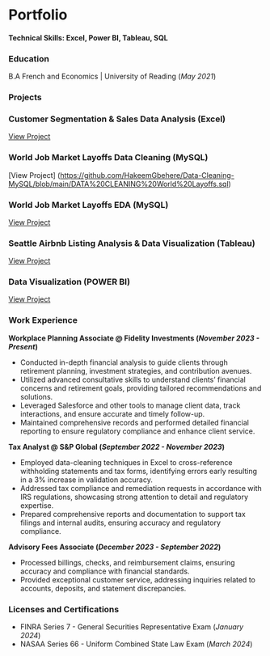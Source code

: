# Portfolio

#### Technical Skills: Excel, Power BI, Tableau, SQL

### Education
B.A French and Economics | University of Reading (_May 2021_)

### Projects
### Customer Segmentation & Sales Data Analysis (Excel)
[View Project](https://github.com/HakeemGbehere/Interactive-Dashboard-Excel/blob/main/Excel%20Project%20Dataset.xlsx)

### World Job Market Layoffs Data Cleaning (MySQL) 
[View Project] (https://github.com/HakeemGbehere/Data-Cleaning-MySQL/blob/main/DATA%20CLEANING%20World%20Layoffs.sql)

### World Job Market Layoffs EDA (MySQL)
[View Project](https://github.com/HakeemGbehere/EDA-MySQL/blob/main/Explatory%20Data%20Analysis%20World%20Layoffs.sql)

### Seattle Airbnb Listing Analysis & Data Visualization (Tableau)
[View Project](https://public.tableau.com/app/profile/hakeem.gbehere/viz/SeattleAirbnbListings2016Project/Dashboard1)

### Data Visualization (POWER BI) 
[View Project](https://www.mdpi.com/1424-8220/22/8/3048)

### Work Experience 
**Workplace Planning Associate @ Fidelity Investments (_November 2023 - Present_)**
- Conducted in-depth financial analysis to guide clients through retirement planning, investment strategies, and contribution avenues. 
- Utilized advanced consultative skills to understand clients’ financial concerns and retirement goals, providing tailored recommendations and solutions. 
- Leveraged Salesforce and other tools to manage client data, track interactions, and ensure accurate and timely follow-up. 
- Maintained comprehensive records and performed detailed financial reporting to ensure regulatory compliance and enhance client service.

**Tax Analyst @ S&P Global (_September 2022 - November 2023_)**
- Employed data-cleaning techniques in Excel to cross-reference withholding statements and tax forms, identifying errors early resulting in a 3% increase in validation accuracy.
- Addressed tax compliance and remediation requests in accordance with IRS regulations, showcasing strong attention to detail and regulatory expertise. 
- Prepared comprehensive reports and documentation to support tax filings and internal audits, ensuring accuracy and regulatory compliance. 

**Advisory Fees Associate (_December 2023 - September 2022_)**
- Processed billings, checks, and reimbursement claims, ensuring accuracy and compliance with financial standards. 
- Provided exceptional customer service, addressing inquiries related to accounts, deposits, and statement discrepancies.


### Licenses and Certifications
- FINRA Series 7 - General Securities Representative Exam (_January 2024_)
- NASAA Series 66 - Uniform Combined State Law Exam (_March 2024_)

